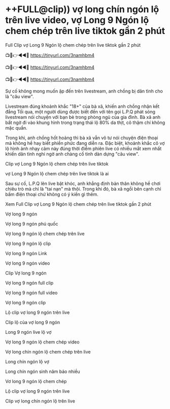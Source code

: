 # ++FULL@clip)) vợ long chín ngón lộ trên live video, vợ Long 9 Ngón lộ chem chép trên live tiktok gần 2 phút

Full Clip vợ Long 9 Ngón lộ chem chép trên live tiktok gần 2 phút


📺📱👉◄◄🔴  https://tinyurl.com/3namhbm4

📺📱👉◄◄🔴  https://tinyurl.com/3namhbm4

📺📱👉◄◄🔴  https://tinyurl.com/3namhbm4


Sự cố không mong muốn ập đến trên livestream, anh chồng bị dân tình cho là "câu view".


Livestream đúng khoảnh khắc "18+" của bà xã, khiến anh chồng nhận kết đắng
Tối qua, một người dùng được biết đến với tên gọi L.P.Q phát sóng livestream nói chuyện với bạn bè trong phòng ngủ của gia đình. Bà xã anh bất ngờ đi vào khung hình trong trạng thái lộ 80% da thịt, cô thậm chí không mặc quần.

Trong khi, anh chồng hốt hoảng thì bà xã vẫn vô tư nói chuyện điện thoại mà không hề hay biết phiền phức đang diễn ra. Đặc biệt, khoảnh khắc cô vợ lộ hình ảnh nhạy cảm này đúng thời điểm phiên live có nhiều mắt xem nhất khiến dân tình nghi ngờ anh chàng cố tình dàn dựng "câu view".

Clip vợ Long 9 Ngón lộ chem chép trên live tiktok



vợ Long 9 Ngón lộ chem chép trên live tiktok là ai

Sau sự cố, L.P.Q lên live bật khóc, anh khẳng định bản thân không hề chơi chiêu trò mà chỉ là "tai nạn" mà thôi. Trong khi đó, bà xã ngồi bên cạnh chỉ bấm điện thoại chứ không có ý kiến gì thêm.

Xem Full Clip vợ Long 9 Ngón lộ chem chép trên live tiktok gần 2 phút

Vợ long 9 ngón

Vợ long 9 ngón phú quốc

Vợ long 9 ngón lộ chem chép trên live

Vợ long 9 ngón lộ clip

Vợ long 9 ngón Link

Vợ long 9 ngón video

Clip Vợ long 9 ngón

Vợ long 9 ngón full clip

Vợ long 9 ngón full video

Vợ long 9 ngón clip

Lộ clip vợ long 9 ngón trên live

Clip lộ của vợ long 9 ngón

Long 9 ngón live lộ vợ

Vợ long 9 ngón lộ chem chép video

Vợ long chín ngón lộ chem chép trên live

Long chín ngón lộ vợ

Long chín ngón sinh năm bảo nhiều

Vơ long 9 ngón lộ chem chép

Lộ clip vợ long 9 ngón trên live

Clip vợ long chín ngón lộ trên live
